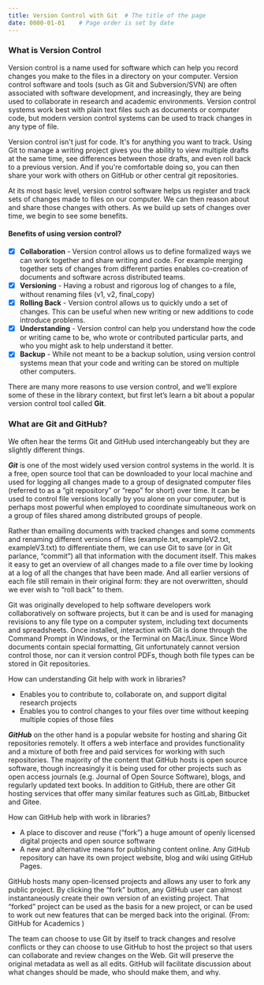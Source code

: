 ```yaml
---
title: Version Control with Git  # The title of the page
date: 0000-01-01    # Page order is set by date
---
```


### What is Version Control
Version control is a name used for software which can help you record changes you make to the files in a directory on your computer. Version control software and tools (such as Git and Subversion/SVN) are often associated with software development, and increasingly, they are being used to collaborate in research and academic environments. Version control systems work best with plain text files such as documents or computer code, but modern version control systems can be used to track changes in any type of file.

Version control isn't just for code. It's for anything you want to track. Using Git to manage a writing project gives you the ability to view multiple drafts at the same time, see differences between those drafts, and even roll back to a previous version. And if you're comfortable doing so, you can then share your work with others on GitHub or other central git repositories.

At its most basic level, version control software helps us register and track sets of changes made to files on our computer. We can then reason about and share those changes with others. As we build up sets of changes over time, we begin to see some benefits.

#### Benefits of using version control?
- [x] __Collaboration__ - Version control allows us to define formalized ways we can work together and share writing and code. For example merging together sets of changes from different parties enables co-creation of documents and software across distributed teams.
- [x] __Versioning__ - Having a robust and rigorous log of changes to a file, without renaming files (v1, v2, final_copy)
- [x] __Rolling Back__ - Version control allows us to quickly undo a set of changes. This can be useful when new writing or new additions to code introduce problems.
- [x] __Understanding__ - Version control can help you understand how the code or writing came to be, who wrote or contributed particular parts, and who you might ask to help understand it better.
- [x] __Backup__ - While not meant to be a backup solution, using version control systems mean that your code and writing can be stored on multiple other computers.

There are many more reasons to use version control, and we’ll explore some of these in the library context, but first let’s learn a bit about a popular version control tool called **Git**.

### What are Git and GitHub?
We often hear the terms Git and GitHub used interchangeably but they are slightly different things.

***Git*** is one of the most widely used version control systems in the world. It is a free, open source tool that can be downloaded to your local machine and used for logging all changes made to a group of designated computer files (referred to as a “git repository” or “repo” for short) over time. It can be used to control file versions locally by you alone on your computer, but is perhaps most powerful when employed to coordinate simultaneous work on a group of files shared among distributed groups of people.

Rather than emailing documents with tracked changes and some comments and renaming different versions of files (example.txt, exampleV2.txt, exampleV3.txt) to differentiate them, we can use Git to save (or in Git parlance, “commit”) all that information with the document itself. This makes it easy to get an overview of all changes made to a file over time by looking at a log of all the changes that have been made. And all earlier versions of each file still remain in their original form: they are not overwritten, should we ever wish to “roll back” to them.

Git was originally developed to help software developers work collaboratively on software projects, but it can be and is used for managing revisions to any file type on a computer system, including text documents and spreadsheets. Once installed, interaction with Git is done through the Command Prompt in Windows, or the Terminal on Mac/Linux. Since Word documents contain special formatting, Git unfortunately cannot version control those, nor can it version control PDFs, though both file types can be stored in Git repositories.

How can understanding Git help with work in libraries?

* Enables you to contribute to, collaborate on, and support digital research projects
* Enables you to control changes to your files over time without keeping multiple copies of those files

***GitHub*** on the other hand is a popular website for hosting and sharing Git repositories remotely. It offers a web interface and provides functionality and a mixture of both free and paid services for working with such repositories. The majority of the content that GitHub hosts is open source software, though increasingly it is being used for other projects such as open access journals (e.g. Journal of Open Source Software), blogs, and regularly updated text books. In addition to GitHub, there are other Git hosting services that offer many similar features such as GitLab, Bitbucket and Gitee.

How can GitHub help with work in libraries?

* A place to discover and reuse (“fork”) a huge amount of openly licensed digital projects and open source software
* A new and alternative means for publishing content online. Any GitHub repository can have its own project website, blog and wiki using GitHub Pages.

GitHub hosts many open-licensed projects and allows any user to fork any public project. By clicking the “fork” button, any GitHub user can almost instantaneously create their own version of an existing project. That “forked” project can be used as the basis for a new project, or can be used to work out new features that can be merged back into the original. (From: GitHub for Academics )

The team can choose to use Git by itself to track changes and resolve conflicts or they can choose to use GitHub to host the project so that users can collaborate and review changes on the Web. Git will preserve the original metadata as well as all edits. GitHub will facilitate discussion about what changes should be made, who should make them, and why.
